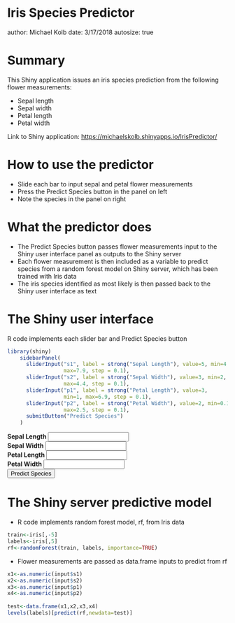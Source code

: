 Iris Species Predictor
========================================================
author: Michael Kolb
date: 3/17/2018
autosize: true

Summary
========================================================

This Shiny application issues an iris species prediction from the 
following flower measurements:

- Sepal length
- Sepal width
- Petal length
- Petal width

Link to Shiny application: https://michaelskolb.shinyapps.io/IrisPredictor/

How to use the predictor
========================================================

* Slide each bar to input sepal and petal flower measurements
* Press the Predict Species button in the panel on left
* Note the species in the panel on right

What the predictor does
========================================================

* The Predict Species button passes flower measurements input to
  the Shiny user interface panel as outputs to the Shiny server
* Each flower measurement is then included as a variable to predict
  species from a random forest model on Shiny server, which has been 
  trained with Iris data
* The iris species identified as most likely is then passed back
  to the Shiny user interface as text

The Shiny user interface
========================================================

R code implements each slider bar and Predict Species button


```r
library(shiny)
    sidebarPanel(
      sliderInput("s1", label = strong("Sepal Length"), value=5, min=4.3, 
                  max=7.9, step = 0.1),
      sliderInput("s2", label = strong("Sepal Width"), value=3, min=2, 
                  max=4.4, step = 0.1),
      sliderInput("p1", label = strong("Petal Length"), value=3, 
                  min=1, max=6.9, step = 0.1),
      sliderInput("p2", label = strong("Petal Width"), value=2, min=0.1, 
                  max=2.5, step = 0.1),
      submitButton("Predict Species")
    )
```

<!--html_preserve--><div class="col-sm-4">
<form class="well">
<div class="form-group shiny-input-container">
<label class="control-label" for="s1">
<strong>Sepal Length</strong>
</label>
<input class="js-range-slider" id="s1" data-min="4.3" data-max="7.9" data-from="5" data-step="0.1" data-grid="true" data-grid-num="9" data-grid-snap="false" data-prettify-separator="," data-prettify-enabled="true" data-keyboard="true" data-keyboard-step="2.77777777777778" data-data-type="number"/>
</div>
<div class="form-group shiny-input-container">
<label class="control-label" for="s2">
<strong>Sepal Width</strong>
</label>
<input class="js-range-slider" id="s2" data-min="2" data-max="4.4" data-from="3" data-step="0.1" data-grid="true" data-grid-num="8" data-grid-snap="false" data-prettify-separator="," data-prettify-enabled="true" data-keyboard="true" data-keyboard-step="4.16666666666667" data-data-type="number"/>
</div>
<div class="form-group shiny-input-container">
<label class="control-label" for="p1">
<strong>Petal Length</strong>
</label>
<input class="js-range-slider" id="p1" data-min="1" data-max="6.9" data-from="3" data-step="0.1" data-grid="true" data-grid-num="9.83333333333333" data-grid-snap="false" data-prettify-separator="," data-prettify-enabled="true" data-keyboard="true" data-keyboard-step="1.69491525423729" data-data-type="number"/>
</div>
<div class="form-group shiny-input-container">
<label class="control-label" for="p2">
<strong>Petal Width</strong>
</label>
<input class="js-range-slider" id="p2" data-min="0.1" data-max="2.5" data-from="2" data-step="0.1" data-grid="true" data-grid-num="8" data-grid-snap="false" data-prettify-separator="," data-prettify-enabled="true" data-keyboard="true" data-keyboard-step="4.16666666666667" data-data-type="number"/>
</div>
<div>
<button type="submit" class="btn btn-primary">Predict Species</button>
</div>
</form>
</div><!--/html_preserve-->

The Shiny server predictive model
========================================================

* R code implements random forest model, rf, from Iris data


```r
train<-iris[,-5]
labels<-iris[,5]
rf<-randomForest(train, labels, importance=TRUE)
```

* Flower measurements are passed as data.frame inputs to predict from rf


```r
x1<-as.numeric(input$s1)
x2<-as.numeric(input$s2)
x3<-as.numeric(input$p1)
x4<-as.numeric(input$p2)
      
test<-data.frame(x1,x2,x3,x4)
levels(labels)[predict(rf,newdata=test)]
```
